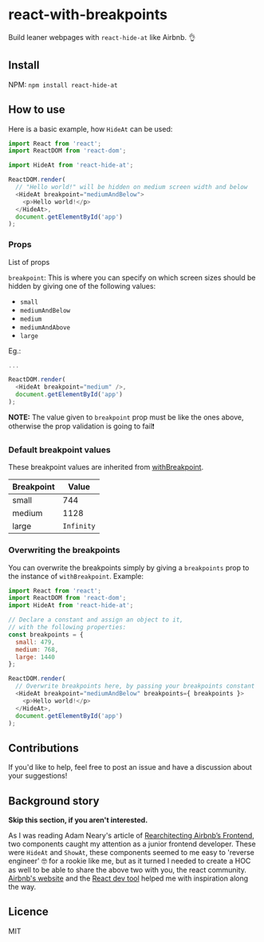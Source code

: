 # react-with-breakpoints

Build leaner webpages with `react-hide-at` like Airbnb. 👌

## Install

NPM:
`npm install react-hide-at`

## How to use

Here is a basic example, how `HideAt` can be used:

```js
import React from 'react';
import ReactDOM from 'react-dom';

import HideAt from 'react-hide-at';

ReactDOM.render(
  // "Hello world!" will be hidden on medium screen width and below
  <HideAt breakpoint="mediumAndBelow">
    <p>Hello world!</p>
  </HideAt>,
  document.getElementById('app')
);

```

### Props
List of props

`breakpoint`: This is where you can specify on which screen sizes should be hidden by giving one of the following values:
- `small`
- `mediumAndBelow`
- `medium`
- `mediumAndAbove`
- `large`

Eg.:

```js
...

ReactDOM.render(
  <HideAt breakpoint="medium" />,
  document.getElementById('app')
);
```

**NOTE:** The value given to `breakpoint` prop must be like the ones above, otherwise the prop validation is going to fail❗️

### Default breakpoint values
These breakpoint values are inherited from [withBreakpoint](https://github.com/kristof0425/react-with-breakpoints).

Breakpoint | Value
--- | ---
small | 744
medium | 1128
large | `Infinity`

### Overwriting the breakpoints

You can overwrite the breakpoints simply by giving a `breakpoints` prop to the instance of `withBreakpoint`.
Example:

```js
import React from 'react';
import ReactDOM from 'react-dom';
import HideAt from 'react-hide-at';

// Declare a constant and assign an object to it,
// with the following properties:
const breakpoints = {
  small: 479,
  medium: 768,
  large: 1440
};

ReactDOM.render(
  // Overwrite breakpoints here, by passing your breakpoints constant
  <HideAt breakpoint="mediumAndBelow" breakpoints={ breakpoints }>
    <p>Hello world!</p>
  </HideAt>,
  document.getElementById('app')
);
```

## Contributions

If you'd like to help, feel free to post an issue and have a discussion about your suggestions!

## Background story

**Skip this section, if you aren't interested.**

As I was reading Adam Neary's article of [Rearchitecting Airbnb’s Frontend](https://medium.com/airbnb-engineering/rearchitecting-airbnbs-frontend-5e213efc24d2), two components caught my attention as a junior frontend developer. These were `HideAt` and `ShowAt`, these components seemed to me easy to 'reverse engineer' 🤓 for a rookie like me, but as it turned I needed to create a HOC as well to be able to share the above two with you, the react community. [Airbnb's website](https://aribnb.com) and the [React dev tool](https://chrome.google.com/webstore/detail/react-developer-tools/fmkadmapgofadopljbjfkapdkoienihi) helped me with inspiration along the way.

## Licence
MIT
